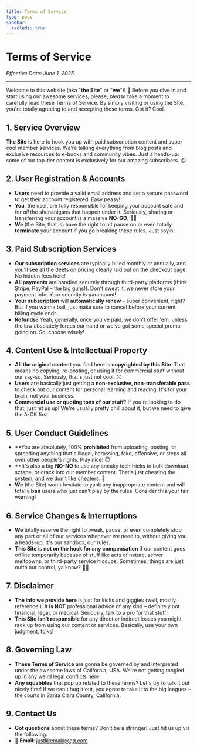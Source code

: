 ```yaml
---
title: Terms of Service
type: page
sidebar:
  exclude: true
---
```

# Terms of Service

*Effective Date: June 1, 2025*

---

Welcome to this website (aka "**the Site**" or "**we**")! 👋 Before you dive in and start using our awesome services, please, *please* take a moment to carefully read these Terms of Service. By simply visiting or using the Site, you're totally agreeing to and accepting these terms. Got it? Cool.

## 1. Service Overview
**The Site** is here to hook you up with paid subscription content and super cool member services. We're talking everything from blog posts and exclusive resources to e-books and community vibes. Just a heads-up: some of our top-tier content is exclusively for our amazing subscribers. 😉

## 2. User Registration & Accounts
- **Users** need to provide a valid email address and set a secure password to get their account registered. Easy peasy!
- **You**, the user, are fully responsible for keeping your account safe and for *all* the shenanigans that happen under it. Seriously, sharing or transferring your account is a massive **NO-GO**. 🙅‍♀️
- **We** (the Site, that is) have the right to hit pause on or even totally **terminate** your account if you go breaking these rules. Just sayin'.

## 3. Paid Subscription Services
- **Our subscription services** are typically billed monthly or annually, and you'll see all the deets on pricing clearly laid out on the checkout page. No hidden fees here!
- **All payments** are handled securely through third-party platforms (think Stripe, PayPal – the big guns!). Don't sweat it, we never store your payment info. Your security is paramount!
- **Your subscription** will **automatically renew** – super convenient, right? But if you wanna bail, just make sure to cancel before your current billing cycle ends.
- **Refunds**? Yeah, generally, once you've paid, we don't offer 'em, unless the law absolutely forces our hand or we've got some special promo going on. So, choose wisely!

## 4. Content Use & Intellectual Property
- **All the original content** you find here is **copyrighted by this Site**. That means no copying, re-posting, or using it for commercial stuff without our say-so. Seriously, that's just not cool. 😠
- **Users** are basically just getting a **non-exclusive, non-transferable pass** to check out our content for personal learning and reading. It's for your brain, not your business.
- **Commercial use or quoting tons of our stuff**? If you're looking to do that, just hit us up! We're usually pretty chill about it, but we need to give the A-OK first.

## 5. User Conduct Guidelines
- **You are absolutely, 100% **prohibited** from uploading, posting, or spreading anything that's illegal, harassing, fake, offensive, or steps all over other people's rights. Play nice! 😇
- **It's also a big **NO-NO** to use any sneaky tech tricks to bulk download, scrape, or crack into our member content. That's just cheating the system, and we don't like cheaters. 🚫
- **We** (the Site) won't hesitate to yank any inappropriate content and will totally **ban** users who just can't play by the rules. Consider this your fair warning!

## 6. Service Changes & Interruptions
- **We** totally reserve the right to tweak, pause, or even completely stop any part or all of our services whenever we need to, without giving you a heads-up. It's our sandbox, our rules.
- **This Site** is **not on the hook for any compensation** if our content goes offline temporarily because of stuff like acts of nature, server meltdowns, or third-party service hiccups. Sometimes, things are just outta our control, ya know? 🤷‍♀️

## 7. Disclaimer
- **The info we provide here** is just for kicks and giggles (well, mostly reference!). It **is NOT** professional advice of any kind – definitely not financial, legal, or medical. Seriously, talk to a pro for that stuff!
- **This Site** **isn't responsible** for any direct or indirect losses you might rack up from using our content or services. Basically, use your own judgment, folks!

## 8. Governing Law
- **These Terms of Service** are gonna be governed by and interpreted under the awesome laws of California, USA. We're not getting tangled up in any weird legal conflicts here.
- **Any squabbles** that pop up related to these terms? Let's try to talk it out nicely first! If we can't hug it out, you agree to take it to the big leagues – the courts in Santa Clara County, California.

## 9. Contact Us
- **Got questions** about these terms? Don't be a stranger! Just hit us up via the following:
- 📧 **Email**: [justlikemaki@qq.com](mailto:justlikemaki@qq.com)